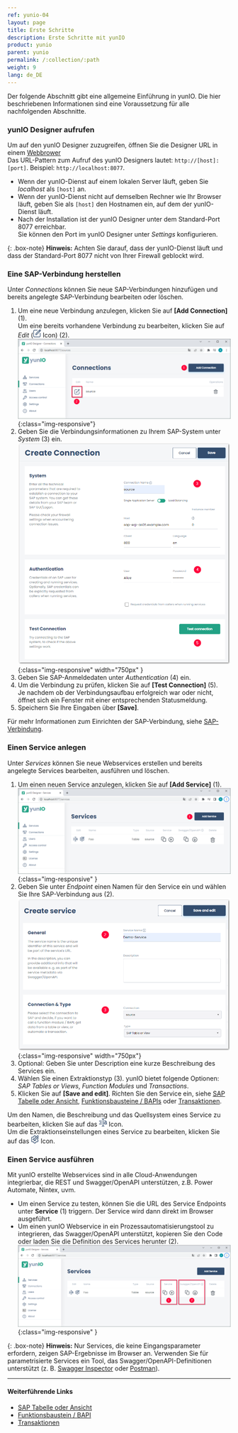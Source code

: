 ```yaml
---
ref: yunio-04
layout: page
title: Erste Schritte
description: Erste Schritte mit yunIO
product: yunio
parent: yunio
permalink: /:collection/:path
weight: 9
lang: de_DE
---
```


Der folgende Abschnitt gibt eine allgemeine Einführung in yunIO. 
Die hier beschriebenen Informationen sind eine Voraussetzung für alle nachfolgenden Abschnitte.

### yunIO Designer aufrufen

Um auf den yunIO Designer zuzugreifen, öffnen Sie die Designer URL in einem [Webbrower](https://help.theobald-software.com/de/yunio/einfuehrung/systemvoraussetzungen#unterst%C3%BCtzte-webbrowser)<br>
Das URL-Pattern zum Aufruf des yunIO Designers lautet: `http://[host]:[port]`. Beispiel: `http://localhost:8077`.<br>
- Wenn der yunIO-Dienst auf einem lokalen Server läuft, geben Sie *localhost* als `[host]` an.
- Wenn der yunIO-Dienst nicht auf demselben Rechner wie Ihr Browser läuft, geben Sie als `[host]` den Hostnamen ein, auf dem der yunIO-Dienst läuft. <br>
- Nach der Installation ist der yunIO Designer unter dem Standard-Port 8077 erreichbar.<br>
Sie können den Port im yunIO Designer unter *Settings* konfigurieren. <br>

{: .box-note}
**Hinweis:** Achten Sie darauf, dass der yunIO-Dienst läuft und dass der Standard-Port 8077 nicht von Ihrer Firewall geblockt wird.

### Eine SAP-Verbindung herstellen

Unter *Connections* können Sie neue SAP-Verbindungen hinzufügen und bereits angelegte SAP-Verbindung bearbeiten oder löschen. 

1. Um eine neue Verbindung anzulegen, klicken Sie auf **[Add Connection]** (1). <br>
Um eine bereits vorhandene Verbindung zu bearbeiten, klicken Sie auf *Edit* (![Edit](/img/content/yunio/edit.png) Icon) (2).<br>
![web-ui](/img/content/yunio/web-ui.png){:class="img-responsive"}
2. Geben Sie die Verbindungsinformationen zu Ihrem SAP-System unter *System* (3) ein.<br>
![yunIO-connection](/img/content/yunio/yunio-connections.png){:class="img-responsive" width="750px" }
3. Geben Sie SAP-Anmeldedaten unter *Authentication* (4) ein.
4. Um die Verbindung zu prüfen, klicken Sie auf **[Test Connection]** (5).<br>
Je nachdem ob der Verbindungsaufbau erfolgreich war oder nicht, öffnet sich ein Fenster mit einer entsprechenden Statusmeldung.
5. Speichern Sie Ihre Eingaben über **[Save]**.

Für mehr Informationen zum Einrichten der SAP-Verbindung, siehe [SAP-Verbindung](./sap-verbindungen-anlegen).

### Einen Service anlegen

Unter *Services* können Sie neue Webservices erstellen und bereits angelegte Services bearbeiten, ausführen und löschen.

1. Um einen neuen Service anzulegen, klicken Sie auf **[Add Service]** (1). <br>
![yunIO-Services](/img/content/yunio/yunio-services.png){:class="img-responsive" }
2. Geben Sie unter *Endpoint* einen Namen für den Service ein und wählen Sie Ihre SAP-Verbindung aus (2).
![yunIO-new-service](/img/content/yunio/create-table.png){:class="img-responsive" width="750px"}
3. Optional: Geben Sie unter Description eine kurze Beschreibung des Services ein.
4. Wählen Sie einen Extraktionstyp (3). yunIO bietet folgende Optionen: *SAP Tables or Views*, *Function Modules* und *Transactions*.
5. Klicken Sie auf **[Save and edit]**.
Richten Sie den Service ein, siehe [SAP Tabelle oder Ansicht](./table-and-views), [Funktionsbausteine / BAPIs](./bapis-and-function-modules) oder [Transaktionen](./transactions).

Um den Namen, die Beschreibung und das Quellsystem eines Service zu bearbeiten, klicken Sie auf das ![Edit](/img/content/yunio/edit-type-icon.png) Icon.<br>
Um die Extraktionseinstellungen eines Service zu bearbeiten, klicken Sie auf das ![Edit](/img/content/yunio/edit-cog-icon.png) Icon.<br>

### Einen Service ausführen

Mit yunIO erstellte Webservices sind in alle Cloud-Anwendungen integrierbar, die REST und Swagger/OpenAPI unterstützen, z.B. Power Automate, Nintex, uvm.

- Um einen Service zu testen, können Sie die URL des Service Endpoints unter **Service** (1) triggern.
Der Service wird dann direkt im Browser ausgeführt.<br>
- Um einen yunIO Webservice in ein Prozessautomatisierungstool zu integrieren, das Swagger/OpenAPI unterstützt, kopieren Sie den Code oder laden Sie die Definition des Services herunter (2).
![yunIO-Services](/img/content/yunio/yunio-run-services.png){:class="img-responsive" }

{: .box-note}
**Hinweis:** Nur Services, die keine Eingangsparameter erfordern, zeigen SAP-Ergebnisse im Browser an. Verwenden Sie für parametrisierte Services ein Tool, das Swagger/OpenAPI-Definitionen unterstützt 
(z. B. [Swagger Inspector](https://kb.theobald-software.com/yunio/running-a-yunio-service-in-swagger-inspector) oder [Postman](https://kb.theobald-software.com/yunio/running-a-yunio-service-in-postman)).



*****
#### Weiterführende Links
- [SAP Tabelle oder Ansicht](./table-and-views)
- [Funktionsbaustein / BAPI](./bapis-and-function-modules)
- [Transaktionen](./transactions)
